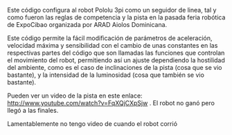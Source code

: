 Este código configura al robot Pololu 3pi como un seguidor de linea, tal y como fueron las reglas de competencia y la pista en la pasada feria robótica de ExpoCibao organizada por ARAD Aiolos Dominicana.

Este código permite la fácil modificación de parámetros de aceleración, velocidad máxima y sensibilidad con el cambio de unas constantes en las respectivas partes del código que son llamadas las funciones que controlan el movimiento del robot, permitiendo así un ajuste dependiendo la hostilidad del ambiente, como es el caso de inclinaciones de la pista (cosa que se vio bastante), y la intensidad de la luminosidad (cosa que también se vio bastante).

Pueden ver un video de la pista en este enlace: http://www.youtube.com/watch?v=FqXQjCXpSjw . El robot no ganó pero llegó a las finales. 

Lamentablemente no tengo video de cuando el robot corrió
